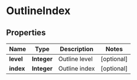 

# OutlineIndex

## Properties

Name | Type | Description | Notes
------------ | ------------- | ------------- | -------------
**level** | **Integer** | Outline level |  [optional]
**index** | **Integer** | Outline index |  [optional]




